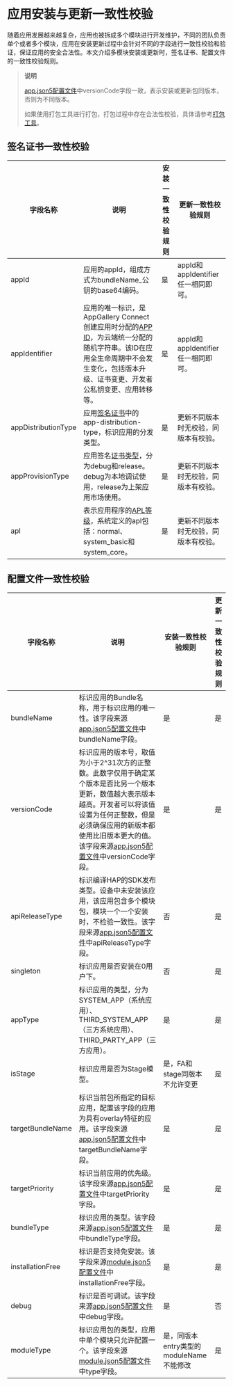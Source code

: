 # 应用安装与更新一致性校验

随着应用发展越来越复杂，应用也被拆成多个模块进行开发维护，不同的团队负责单个或者多个模块，应用在安装更新过程中会针对不同的字段进行一致性校验和验证，保证应用的安全合法性。本文介绍多模块安装或更新时，签名证书、配置文件的一致性校验规则。

>
> **说明**
>
> [app.json5配置文件](./app-configuration-file.md)中versionCode字段一致，表示安装或更新包同版本，否则为不同版本。
>
> 如果使用打包工具进行打包，打包过程中存在合法性校验，具体请参考[打包工具](../../application-dev/tools/packing-tool.md)。

## 签名证书一致性校验

|字段名称|说明|安装一致性校验规则|更新一致性校验规则|
|--|--|--|--|
|appId|应用的appId，组成方式为bundleName_公钥的base64编码。|是|appId和appIdentifier任一相同即可。|
|appIdentifier|应用的唯一标识，是AppGallery Connect创建应用时分配的[APP ID](https://developer.huawei.com/consumer/cn/doc/app/agc-help-createharmonyapp-0000001945392297)，为云端统一分配的随机字符串。该ID在应用全生命周期中不会发生变化，包括版本升级、证书变更、开发者公私钥变更、应用转移等。|是|appId和appIdentifier任一相同即可。|
|appDistributionType|<!--RP1-->应用[签名证书](../security/app-provision-structure.md)中的app-distribution-type，标识应用的分发类型。<!--RP1End-->|是|更新不同版本时无校验，同版本有校验。|
|appProvisionType|应用签名[证书类型](https://developer.huawei.com/consumer/cn/doc/app/agc-help-add-debugprofile-0000001914423102)，分为debug和release。debug为本地调试使用，release为上架应用市场使用。|是|更新不同版本时无校验，同版本有校验。|
|apl|表示应用程序的[APL等级](../security/AccessToken/app-permission-mgmt-overview.md#权限机制中的基本概念)，系统定义的apl包括：normal、system_basic和system_core。|是|更新不同版本时无校验，同版本有校验。|


## 配置文件一致性校验

|字段名称|说明|安装一致性校验规则|更新一致性校验规则|
|--|--|--|--|
|bundleName|标识应用的Bundle名称，用于标识应用的唯一性。该字段来源[app.json5配置文件](./app-configuration-file.md)中bundleName字段。|是|是|
|versionCode|标识应用的版本号，取值为小于2^31次方的正整数。此数字仅用于确定某个版本是否比另一个版本更新，数值越大表示版本越高。开发者可以将该值设置为任何正整数，但是必须确保应用的新版本都使用比旧版本更大的值。该字段来源[app.json5配置文件](./app-configuration-file.md)中versionCode字段。|是|是|
|apiReleaseType|标识编译HAP的SDK发布类型。设备中未安装该应用，该应用包含多个模块包，模块一个一个安装时，不检验一致性。该字段来源[app.json5配置文件](./app-configuration-file.md)中apiReleaseType字段。|否|是|
|<!--DelRow--> singleton|标识应用是否安装在0用户下。|否|是|
|<!--DelRow--> appType|标识应用的类型，分为SYSTEM_APP（系统应用）、THIRD_SYSTEM_APP（三方系统应用）、THIRD_PARTY_APP（三方应用）。|是|是|
|<!--DelRow--> isStage|标识应用是否为Stage模型。|是，FA和stage同版本不允许变更|是|
|targetBundleName|标识当前包所指定的目标应用，配置该字段的应用为具有overlay特征的应用。该字段来源[app.json5配置文件](./app-configuration-file.md)中targetBundleName字段。|是|是|
|targetPriority|标识当前应用的优先级。该字段来源[app.json5配置文件](./app-configuration-file.md)中targetPriority字段。|是|是|
|bundleType|标识应用的类型。该字段来源[app.json5配置文件](./app-configuration-file.md)中bundleType字段。|是|是|
|installationFree|标识是否支持免安装。该字段来源[module.json5配置文件](./module-configuration-file.md)中installationFree字段。|是|是|
|debug|标识是否可调试。该字段来源[app.json5配置文件](./app-configuration-file.md)中debug字段。|是|否|
|moduleType|标识应用包的类型，应用中单个模块只允许配置一个。该字段来源[module.json5配置文件](./module-configuration-file.md)中type字段。|是，同版本entry类型的moduleName不能修改|是|

